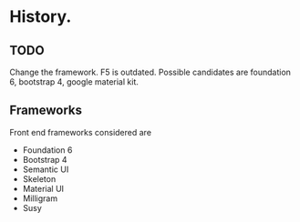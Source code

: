 # History.

## TODO

Change the framework. F5 is outdated.
Possible candidates are foundation 6, bootstrap 4, google material kit.

## Frameworks

Front end frameworks considered are

- Foundation 6
- Bootstrap 4
- Semantic UI
- Skeleton
- Material UI
- Milligram
- Susy